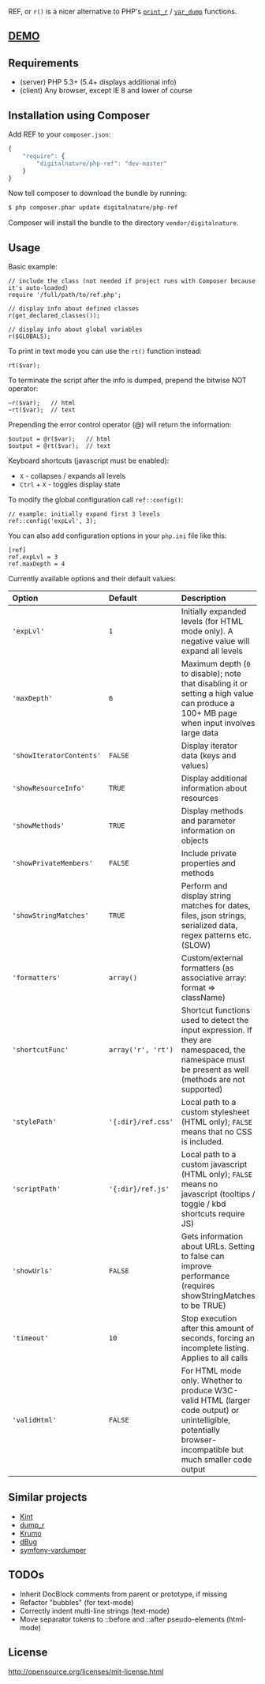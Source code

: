 REF, or `r()` is a nicer alternative to PHP's [`print_r`](http://php.net/manual/en/function.print-r.php) / [`var_dump`](http://php.net/manual/en/function.var-dump.php) functions.

## [DEMO](http://dev.digitalnature.eu/php-ref/) ##

## Requirements ##

- (server) PHP 5.3+ (5.4+  displays additional info)
- (client) Any browser, except IE 8 and lower of course

## Installation using Composer

Add REF to your `composer.json`:

```js
{
    "require": {
        "digitalnature/php-ref": "dev-master"
    }
}
```

Now tell composer to download the bundle by running:

``` bash
$ php composer.phar update digitalnature/php-ref
```

Composer will install the bundle to the directory `vendor/digitalnature`.

## Usage ##

Basic example:

    // include the class (not needed if project runs with Composer because it's auto-loaded)
    require '/full/path/to/ref.php';

    // display info about defined classes
    r(get_declared_classes());

    // display info about global variables
    r($GLOBALS);

To print in text mode you can use the `rt()` function instead:

    rt($var);

To terminate the script after the info is dumped, prepend the bitwise NOT operator:

    ~r($var);   // html
    ~rt($var);  // text

Prepending the error control operator (@) will return the information:

    $output = @r($var);   // html
    $output = @rt($var);  // text

Keyboard shortcuts (javascript must be enabled):

- `X` - collapses / expands all levels
- `Ctrl` + `X` - toggles display state

To modify the global configuration call `ref::config()`:

    // example: initially expand first 3 levels
    ref::config('expLvl', 3);

You can also add configuration options in your `php.ini` file like this:

    [ref]
    ref.expLvl = 3
    ref.maxDepth = 4

Currently available options and their default values:

| Option                    | Default             | Description
|:------------------------- |:------------------- |:-----------------------------------------------
| `'expLvl'`                | `1`                 | Initially expanded levels (for HTML mode only). A negative value will expand all levels
| `'maxDepth'`              | `6`                 | Maximum depth (`0` to disable); note that disabling it or setting a high value can produce a 100+ MB page when input involves large data
| `'showIteratorContents'`  | `FALSE`             | Display iterator data (keys and values)
| `'showResourceInfo'`      | `TRUE`              | Display additional information about resources
| `'showMethods'`           | `TRUE`              | Display methods and parameter information on objects
| `'showPrivateMembers'`    | `FALSE`             | Include private properties and methods
| `'showStringMatches'`     | `TRUE`              | Perform and display string matches for dates, files, json strings, serialized data, regex patterns etc. (SLOW)
| `'formatters'`            | `array()`           | Custom/external formatters (as associative array: format => className)
| `'shortcutFunc'`          | `array('r', 'rt')`  | Shortcut functions used to detect the input expression. If they are namespaced, the namespace must be present as well (methods are not  supported)
| `'stylePath'`             | `'{:dir}/ref.css'`  | Local path to a custom stylesheet (HTML only); `FALSE` means that no CSS is included.
| `'scriptPath'`            | `'{:dir}/ref.js'`   | Local path to a custom javascript (HTML only); `FALSE` means no javascript (tooltips / toggle / kbd shortcuts require JS)
| `'showUrls'`              | `FALSE`             | Gets information about URLs. Setting to false can improve performance (requires showStringMatches to be TRUE)
| `'timeout'`               | `10`                | Stop execution after this amount of seconds, forcing an incomplete listing. Applies to all calls
| `'validHtml'`             | `FALSE`             | For HTML mode only. Whether to produce W3C-valid HTML (larger code output) or unintelligible, potentially browser-incompatible but much smaller code output

## Similar projects

- [Kint](http://raveren.github.io/kint/)
- [dump_r](https://github.com/leeoniya/dump_r.php)
- [Krumo](http://sourceforge.net/projects/krumo/)
- [dBug](http://dbug.ospinto.com/)
- [symfony-vardumper](http://www.sitepoint.com/var_dump-introducing-symfony-vardumper/)


## TODOs

- Inherit DocBlock comments from parent or prototype, if missing
- Refactor "bubbles" (for text-mode)
- Correctly indent multi-line strings (text-mode)
- Move separator tokens to ::before and ::after pseudo-elements (html-mode)


## License

http://opensource.org/licenses/mit-license.html
